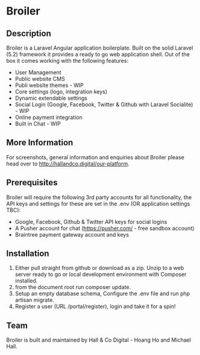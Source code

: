 # Broiler

## Description
Broiler is a Laravel Angular application boilerplate. Built on the solid Laravel (5.2) framework it provides a ready to go web application shell. Out of the box it comes working with the following features:
* User Management
* Public website CMS
* Publi website themes - WIP
* Core settings (logo, integration keys)
* Dynamic extendable settings
* Social Login (Google, Facebook, Twitter & Github with Laravel Socialite) - WIP
* Online payment integration
* Built in Chat - WIP

## More Information
For screenshots, general information and enquiries about Broiler please head over to http://hallandco.digital/our-platform.

## Prerequisites
Broiler will require the following 3rd party accounts for all functionality, the API keys and settings for these are set in the .env (OR application settings TBC):
* Google, Facebook, Github & Twitter API keys for social logins
* A Pusher account for chat (https://pusher.com/ - free sandbox account)
* Braintree payment gateway account and keys

## Installation
1. Either pull straight from github or download as a zip. Unzip to a web server ready to go or local development environment with Composer installed.
2. from the document root run composer update.
3. Setup an empty database schema, Configure the .env file and run php artisan migrate.
4. Register a user (URL /portal/register), login and take it for a spin!

## Team
Broiler is built and maintained by Hall & Co Digital - Hoang Ho and Michael Hall.
